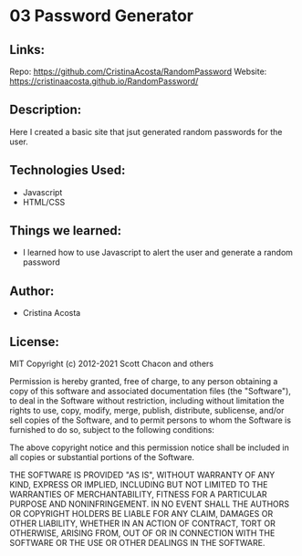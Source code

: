 # 03 Password Generator

## Links:

Repo: https://github.com/CristinaAcosta/RandomPassword
Website: https://cristinaacosta.github.io/RandomPassword/

## Description:

Here I created a basic site that jsut generated random passwords for the user.

## Technologies Used:

- Javascript
- HTML/CSS

## Things we learned:

- I learned how to use Javascript to alert the user and generate a random password

## Author:

- Cristina Acosta

## License:

MIT
Copyright (c) 2012-2021 Scott Chacon and others

Permission is hereby granted, free of charge, to any person obtaining
a copy of this software and associated documentation files (the
"Software"), to deal in the Software without restriction, including
without limitation the rights to use, copy, modify, merge, publish,
distribute, sublicense, and/or sell copies of the Software, and to
permit persons to whom the Software is furnished to do so, subject to
the following conditions:

The above copyright notice and this permission notice shall be
included in all copies or substantial portions of the Software.

THE SOFTWARE IS PROVIDED "AS IS", WITHOUT WARRANTY OF ANY KIND,
EXPRESS OR IMPLIED, INCLUDING BUT NOT LIMITED TO THE WARRANTIES OF
MERCHANTABILITY, FITNESS FOR A PARTICULAR PURPOSE AND
NONINFRINGEMENT. IN NO EVENT SHALL THE AUTHORS OR COPYRIGHT HOLDERS BE
LIABLE FOR ANY CLAIM, DAMAGES OR OTHER LIABILITY, WHETHER IN AN ACTION
OF CONTRACT, TORT OR OTHERWISE, ARISING FROM, OUT OF OR IN CONNECTION
WITH THE SOFTWARE OR THE USE OR OTHER DEALINGS IN THE SOFTWARE.

